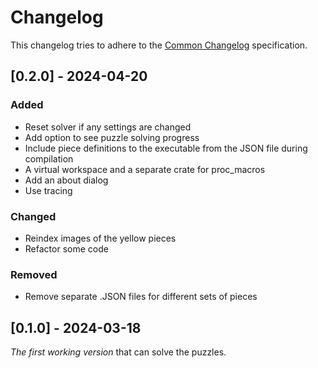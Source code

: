 # Changelog

This changelog tries to adhere to the [Common Changelog](https://common-changelog.org)
specification.

## [0.2.0] - 2024-04-20

### Added

 - Reset solver if any settings are changed
 - Add option to see puzzle solving progress
 - Include piece definitions to the executable from the JSON file during compilation
 - A virtual workspace and a separate crate for proc_macros
 - Add an about dialog
 - Use tracing

### Changed

 - Reindex images of the yellow pieces
 - Refactor some code

### Removed

 - Remove separate .JSON files for different sets of pieces


## [0.1.0] - 2024-03-18

_The first working version_ that can solve the puzzles.
